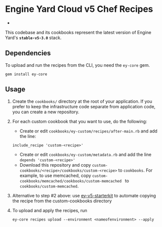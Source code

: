 # Engine Yard Cloud v5 Chef Recipes
-

This codebase and its cookbooks represent the latest version of Engine Yard's **`stable-v5-3.0`** stack.

## Dependencies

To upload and run the recipes from the CLI, you need the `ey-core` gem.

```
gem install ey-core
```

## Usage

1. Create the `cookbooks/` directory at the root of your application. If you prefer to keep the infrastructure code separate from application code, you can create a new repository.
2. For each custom cookbook that you want to use, do the following:
	- Create or edit `cookbooks/ey-custom/recipes/after-main.rb` and add the line:

	 ```
	 include_recipe 'custom-<recipe>'
	 ```
	- Create or edit `cookbooks/ey-custom/metadata.rb` and add the line `depends 'custom-<recipe>'`
	- Download this repository and copy `custom-cookbooks/<recipe>/cookbooks/custom-<recipe>` to `cookbooks`. For example, to use memcached, copy `custom-cookbooks/memcached/cookbooks/custom-memcached ` to `cookbooks/custom-memcached`.
3. Alternative to step #2 above: use [ey-v5-starterkit](https://github.com/engineyard/ey-v5-starterkit) to automate copying the recipe from the custom-cookbooks directory
4. To upload and apply the recipes, run

	```
	ey-core recipes upload --environment <nameofenvironment> --apply
	```
